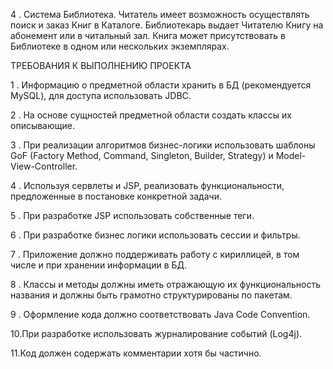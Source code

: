 4 . Система Библиотека. Читатель имеет возможность осуществлять поиск и заказ Книг в
Каталоге. Библиотекарь выдает Читателю Книгу на абонемент или в читальный зал. Книга может
присутствовать в Библиотеке в одном или нескольких экземплярах.

ТРЕБОВАНИЯ К ВЫПОЛНЕНИЮ ПРОЕКТА

1 . Информацию о предметной области хранить в БД (рекомендуется MySQL), для
доступа использовать JDBC.

2 . На основе сущностей предметной области создать классы их описывающие.

3 . При реализации алгоритмов бизнес-логики использовать шаблоны GoF (Factory
Method, Command, Singleton, Builder, Strategy) и Model-View-Controller.

4 . Используя сервлеты и JSP, реализовать функциональности, предложенные в
постановке конкретной задачи.

5 . При разработке JSP использовать собственные теги.

6 . При разработке бизнес логики использовать сессии и фильтры.

7 . Приложение должно поддерживать работу с кириллицей, в том числе и при
хранении информации в БД.

8 . Классы и методы должны иметь отражающую их функциональность названия и
должны быть грамотно структурированы по пакетам.

9 . Оформление кода должно соответствовать Java Code Convention.

10.При разработке использовать журналирование событий (Log4j).

11.Код должен содержать комментарии хотя бы частично.